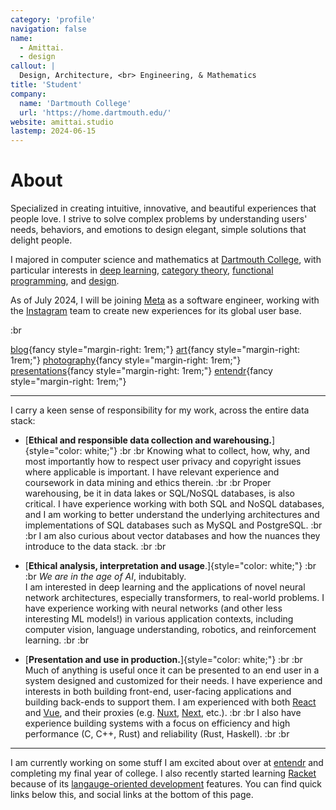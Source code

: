 ```yaml
---
category: 'profile'
navigation: false
name:
  - Amittai.
  - design
callout: |
  Design, Architecture, <br> Engineering, & Mathematics
title: 'Student'
company:
  name: 'Dartmouth College'
  url: 'https://home.dartmouth.edu/'
website: amittai.studio
lastemp: 2024-06-15
---
```


# About

Specialized in creating intuitive, innovative, and beautiful experiences that people love.
I strive to solve complex problems by understanding users' needs, behaviors,
and emotions to design elegant, simple solutions that delight people.

I majored in computer science and mathematics at [Dartmouth College][dartmouth],
with particular interests in [deep learning][dl], [category theory][category-theory],
[functional programming][functional-prg], and [design][design].

As of July 2024, I will be joining [Meta][meta] as a software engineer,
working with the [Instagram][instagram] team to create new experiences
for its global user base.

:br

[blog](https://amittai.space){fancy style="margin-right: 1rem;"}
[art](https://amittai.art){fancy style="margin-right: 1rem;"}
[photography](https://www.instagram.com/amittai.art){fancy style="margin-right: 1rem;"}
[presentations](https://slides.amittai.studio){fancy style="margin-right: 1rem;"}
[entendr](https://entendr.life){fancy style="margin-right: 1rem;"}

---

I carry a keen sense of responsibility for my work,
across the entire data stack:

- [**Ethical and responsible data collection and warehousing.**]{style="color: white;"} :br :br
  Knowing what to collect, how, why, and most importantly
  how to respect user privacy and copyright issues where applicable
  is important. I have relevant experience and coursework in
  data mining and ethics therein. :br :br
  Proper warehousing, be it in data lakes or SQL/NoSQL databases, is also critical.
  I have experience working with both SQL and NoSQL databases,
  and I am working to better understand the underlying architectures
  and implementations of SQL databases such as MySQL and PostgreSQL. :br :br
  I am also curious about vector databases and how the nuances they introduce
  to the data stack. :br :br

- [**Ethical analysis, interpretation and usage**.]{style="color: white;"} :br :br
  _We are in the age of AI_, indubitably.  
  I am interested in deep learning and the applications
  of novel neural network architectures, especially transformers,
  to real-world problems. I have experience working with neural networks
  (and other less interesting ML models!) in various application contexts,
  including computer vision, language understanding, robotics,
  and reinforcement learning. :br :br

- [**Presentation and use in production.**]{style="color: white;"} :br :br
  Much of anything is useful once it can be presented to an end user
  in a system designed and customized for their needs.
  I have experience and interests in both building front-end, user-facing
  applications and building back-ends to support them.
  I am experienced with both [React][react] and [Vue][vue],
  and their proxies (e.g. [Nuxt][nuxt], [Next][next], etc.). :br :br
  I also have experience building systems with a focus on
  efficiency and high performance (C, C++, Rust)
  and reliability (Rust, Haskell). :br :br

---

I am currently working on some stuff I am excited about
over at [entendr][entendr] and completing my final year of college.
I also recently started learning [Racket][racket] because of
its [langauge-oriented development][lang-dev] features.
You can find quick links below this,
and social links at the bottom of this page.

[lang-dev]:                 https://beautifulracket.com/appendix/why-lop-why-racket.html
[racket]:                   https://racket-lang.org
[react]:                    https://react.dev
[vue]:                      https://vuejs.org
[nuxt]:                     https://nuxt.comg
[next]:                     https://nextjs.org
[blog]:                     https://amittai.space
[category-theory]:          https://plato.stanford.edu/entries/category-theory/
[art]:                      https://amittai.art
[p5js]:                     https://p5js.org/
[dl]:                       https://www.simplilearn.com/tutorials/deep-learning-tutorial/what-is-deep-learning
[design]:                   https://www.designcouncil.org.uk/our-work/what-is-design/
[functional-prg]:           https://spectrum.ieee.org/functional-programming
[insta-art]:                https://www.instagram.com/amittai.art
[archive]:                  /archive
[dartmouth]:                https://home.dartmouth.edu/
[entendr]:                  https://entendr.life

[meta]:                     https://meta.com
[instagram]:                https://about.meta.com/technologies/instagram/
